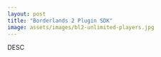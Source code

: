 ```yaml
---
layout: post
title: "Borderlands 2 Plugin SDK"
image: assets/images/bl2-unlimited-players.jpg
---
```


DESC
